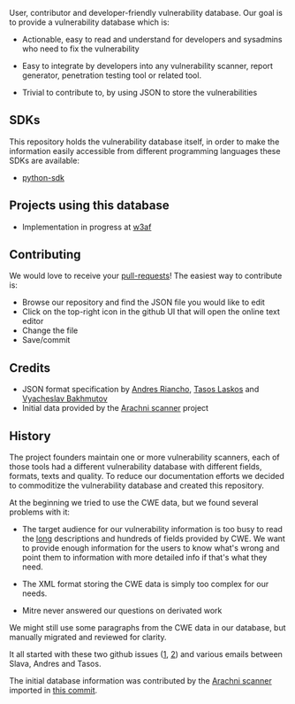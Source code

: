 User, contributor and developer-friendly vulnerability database. Our goal is to
provide a vulnerability database which is:

 * Actionable, easy to read and understand for developers and sysadmins who need
 to fix the vulnerability
 
 * Easy to integrate by developers into any vulnerability scanner, report
 generator, penetration testing tool or related tool.
 
 * Trivial to contribute to, by using JSON to store the vulnerabilities

## SDKs
This repository holds the vulnerability database itself, in order to make the
information easily accessible from different programming languages these SDKs
are available:

 * [python-sdk](https://github.com/vulndb/python-sdk)

## Projects using this database
 * Implementation in progress at [w3af](http://www.w3af.org/)
 
## Contributing
We would love to receive your [pull-requests](https://help.github.com/articles/using-pull-requests/)!
The easiest way to contribute is:
 * Browse our repository and find the JSON file you would like to edit
 * Click on the top-right icon in the github UI that will open the online text editor
 * Change the file
 * Save/commit

## Credits
 * JSON format specification by [Andres Riancho](https://github.com/andresriancho/), [Tasos Laskos](https://github.com/Zapotek) and [Vyacheslav Bakhmutov](https://github.com/m0sth8)
 * Initial data provided by the [Arachni scanner](http://www.arachni-scanner.com/) project

## History
The project founders maintain one or more vulnerability scanners, each of those
tools had a different vulnerability database with different fields, formats,
texts and quality. To reduce our documentation efforts we decided to commoditize
the vulnerability database and created this repository.

At the beginning we tried to use the CWE data, but we found several problems with
it:

 * The target audience for our vulnerability information is too busy to read the
   [long](https://cwe.mitre.org/data/definitions/89.html) descriptions and hundreds
   of fields provided by CWE. We want to provide enough information for the users
   to know what's wrong and point them to information with more detailed info if
   that's what they need.

 * The XML format storing the CWE data is simply too complex for our needs.

 * Mitre never answered our questions on derivated work

We might still use some paragraphs from the CWE data in our database, but manually
migrated and reviewed for clarity.

It all started with these two github issues ([1](https://github.com/andresriancho/w3af/issues/53),
[2](https://github.com/vulndb/data/issues/5)) and various emails between Slava,
Andres and Tasos.

The initial database information was contributed by the [Arachni scanner](http://www.arachni-scanner.com/)
imported in [this commit](https://github.com/vulndb/data/commit/e27222af21b0569525718f591eaa2c517d4c1da2). 